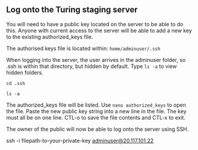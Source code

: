 ## Log onto the Turing staging server

You will need to have a public key located on the server to be able to do this. Anyone with current access to the server will be able to add a new key to the existing authorized_keys file. 

The authorised keys file is located within: `home/adminuser/.ssh`

When logging into the server, the user arrives in the adminuser folder, so .ssh is within that directory, but hidden by default. Type `ls -a` to view hidden folders. 

`cd .ssh`

`ls -a`

The authorized_keys file will be listed. Use 
`nano authorized_keys` to open the file. Paste the new public key string into a new line in the file. The key must all be on one line. CTL-o to save the file contents and CTL-x to exit.

The owner of the public will now be able to log onto the server using SSH. 

ssh -i filepath-to-your-private-key adminuser@20.117.101.22

